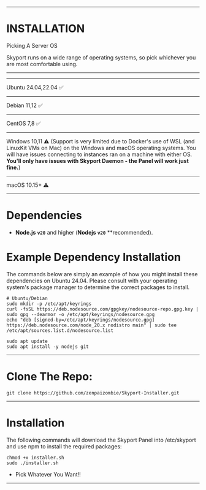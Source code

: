 __________________________________________________

# INSTALLATION

Picking A Server OS

Skyport runs on a wide range of operating systems, so pick whichever you are most comfortable using.
__________________________________________________

__________________________________________________
Ubuntu	24.04,22.04	✅
__________________________________________________
Debian	11,12 ✅
__________________________________________________
CentOS	7,8	✅
__________________________________________________
Windows	10,11 ⚠️ (Support is very limited due to Docker's use of WSL (and LinuxKit VMs on Mac) on the Windows and macOS operating systems. You will have issues connecting to instances ran on a machine with either OS. **You'll only have issues with Skyport Daemon - the Panel will work just fine.**)
__________________________________________________
macOS	10.15+	⚠️
__________________________________________________

# Dependencies
- **Node.js** **``v20``** and higher (**Nodejs** **``v20``** **recommended).
# Example Dependency Installation
The commands below are simply an example of how you might install these dependencies on Ubuntu 24.04. Please consult with your operating system's package manager to determine the correct packages to install.
```
# Ubuntu/Debian
sudo mkdir -p /etc/apt/keyrings
curl -fsSL https://deb.nodesource.com/gpgkey/nodesource-repo.gpg.key | sudo gpg --dearmor -o /etc/apt/keyrings/nodesource.gpg
echo "deb [signed-by=/etc/apt/keyrings/nodesource.gpg] https://deb.nodesource.com/node_20.x nodistro main" | sudo tee /etc/apt/sources.list.d/nodesource.list

sudo apt update
sudo apt install -y nodejs git
```
__________________________________________________

# Clone The Repo:
```
git clone https://github.com/zenpaizombie/Skyport-Installer.git
```
__________________________________________________

# Installation
The following commands will download the Skyport Panel into /etc/skyport and use npm to install the required packages:
```
chmod +x installer.sh
sudo ./installer.sh
```
- Pick Whatever You Want!!
__________________________________________________
